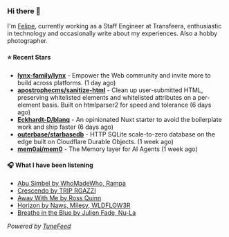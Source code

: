 ### Hi there 👋

I'm [Felipe](https://felipevm.com), currently working as a Staff Engineer at Transfeera, enthusiastic in technology and occasionally write about my experiences. Also a hobby photographer.

#### ⭐ Recent Stars
- **[lynx-family/lynx](https://github.com/lynx-family/lynx)** - Empower the Web community and invite more to build across platforms. (1 day ago)
- **[apostrophecms/sanitize-html](https://github.com/apostrophecms/sanitize-html)** - Clean up user-submitted HTML, preserving whitelisted elements and whitelisted attributes on a per-element basis. Built on htmlparser2 for speed and tolerance (6 days ago)
- **[Eckhardt-D/blanq](https://github.com/Eckhardt-D/blanq)** - An opinionated Nuxt starter to avoid the boilerplate work and ship faster (6 days ago)
- **[outerbase/starbasedb](https://github.com/outerbase/starbasedb)** - HTTP SQLite scale-to-zero database on the edge built on Cloudflare Durable Objects. (1 week ago)
- **[mem0ai/mem0](https://github.com/mem0ai/mem0)** - The Memory layer for AI Agents (1 week ago)

#### 🎧 What I have been listening
- [Abu Simbel by WhoMadeWho, Rampa](https://open.spotify.com/track/1Y3yJHrBkkfj3GZKv1MVhF)
- [Crescendo by TRIP RGAZZI](https://open.spotify.com/track/3YyiGgEy03Pr8MFy3apUE9)
- [Away With Me by Ross Quinn](https://open.spotify.com/track/0qCkgaivWlgcv6SCSQ2AjY)
- [Horizon by Naws, Milesy, WLDFLOW3R](https://open.spotify.com/track/0lhioSeo3MhnoaRZCvn0xO)
- [Breathe in the Blue by Julien Fade, Nu-La](https://open.spotify.com/track/5j2ONNLDz5PwdXqtDU8QI0)

_Powered by [TuneFeed](https://tunefeed.app?ref=github.com)_
